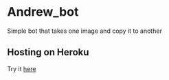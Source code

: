 # Andrew_bot

Simple bot that takes one image and copy it to another

## Hosting on Heroku

Try it [here](https://t.me/Neurogenesis_bot)
